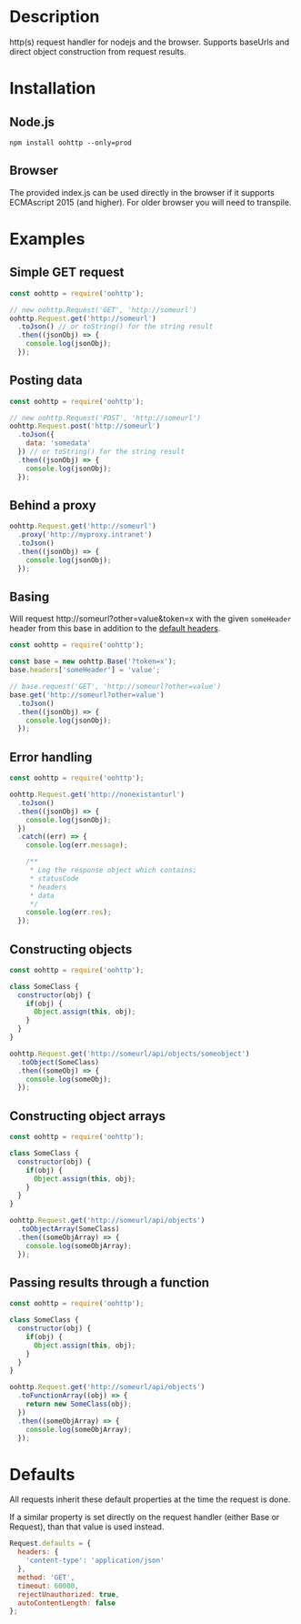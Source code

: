 # Description
http(s) request handler for nodejs and the browser. Supports baseUrls and direct object construction from request results.

# Installation

## Node.js
<pre><code>npm install oohttp --only=prod</code></pre>

## Browser
The provided index.js can be used directly in the browser if it supports ECMAscript 2015 (and higher). For older browser you will need to transpile.

# Examples

## Simple GET request
```javascript
const oohttp = require('oohttp');

// new oohttp.Request('GET', 'http://someurl')
oohttp.Request.get('http://someurl')
  .toJson() // or toString() for the string result
  .then((jsonObj) => {
    console.log(jsonObj);
  });
```

## Posting data
```javascript
const oohttp = require('oohttp');

// new oohttp.Request('POST', 'http://someurl')
oohttp.Request.post('http://someurl')
  .toJson({
    data: 'somedata'
  }) // or toString() for the string result
  .then((jsonObj) => {
    console.log(jsonObj);
  });
```

## Behind a proxy
```javascript
oohttp.Request.get('http://someurl')
  .proxy('http://myproxy.intranet')
  .toJson()
  .then((jsonObj) => {
    console.log(jsonObj);
  });
```

## Basing
Will request http://someurl?other=value&token=x with the given `someHeader` header from this base in addition to the [default headers](#Defaults).
```javascript
const oohttp = require('oohttp');

const base = new oohttp.Base('?token=x');
base.headers['someHeader'] = 'value';

// base.request('GET', 'http://someurl?other=value')
base.get('http://someurl?other=value')
  .toJson()
  .then((jsonObj) => {
    console.log(jsonObj);
  });
```

## Error handling
```javascript
const oohttp = require('oohttp');

oohttp.Request.get('http://nonexistanturl')
  .toJson()
  .then((jsonObj) => {
    console.log(jsonObj);
  })
  .catch((err) => {
    console.log(err.message);

    /**
     * Log the response object which contains;
     * statusCode
     * headers
     * data
     */
    console.log(err.res);
  });
```

## Constructing objects
```javascript
const oohttp = require('oohttp');

class SomeClass {
  constructor(obj) {
    if(obj) {
      Object.assign(this, obj);
    }
  }
}

oohttp.Request.get('http://someurl/api/objects/someobject')
  .toObject(SomeClass)
  .then((someObj) => {
    console.log(someObj);
  });
```

## Constructing object arrays
```javascript
const oohttp = require('oohttp');

class SomeClass {
  constructor(obj) {
    if(obj) {
      Object.assign(this, obj);
    }
  }
}

oohttp.Request.get('http://someurl/api/objects')
  .toObjectArray(SomeClass)
  .then((someObjArray) => {
    console.log(someObjArray);
  });
```

## Passing results through a function
```javascript
const oohttp = require('oohttp');

class SomeClass {
  constructor(obj) {
    if(obj) {
      Object.assign(this, obj);
    }
  }
}

oohttp.Request.get('http://someurl/api/objects')
  .toFunctionArray((obj) => {
    return new SomeClass(obj);
  })
  .then((someObjArray) => {
    console.log(someObjArray);
  });
```

# Defaults
All requests inherit these default properties at the time the request is done.

If a similar property is set directly on the request handler (either Base or Request), than that value is used instead.

```javascript
Request.defaults = {
  headers: {
    'content-type': 'application/json'
  },
  method: 'GET',
  timeout: 60000,
  rejectUnauthorized: true,
  autoContentLength: false
};
```
